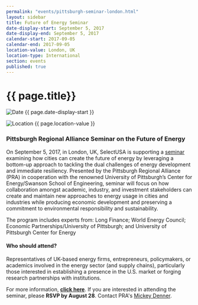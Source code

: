 ```yaml
---
permalink: "events/pittsburgh-seminar-london.html"
layout: sidebar
title: Future of Energy Seminar
date-display-start: September 5, 2017
date-display-end: September 5, 2017
calendar-start: 2017-09-05
calendar-end: 2017-09-05
location-value: London, UK
location-type: International
section: events
published: true
---
```


# {{ page.title}}

![Date](https://google.github.io/material-design-icons/action/svg/design/ic_event_24px.svg "Date") {{ page.date-display-start }}

![Location](http://google.github.io/material-design-icons/social/svg/design/ic_location_city_24px.svg "Location") {{ page.location-value }}

### Pittsburgh Regional Alliance Seminar on the Future of Energy

On September 5, 2017, in London, UK, SelectUSA is supporting a [seminar](http://buyusa.gov/unitedkingdom/investinamerica/selectusaevents/index.asp#P29_520) examining how cities can create the future of energy by leveraging a bottom-up approach to tackling the dual challenges of energy development and immediate resiliency. Presented by the Pittsburgh Regional Alliance (PRA) in cooperation with the renowned University of Pittsburgh’s Center for Energy/Swanson School of Engineering, seminar will focus on how collaboration amongst academic, industry, and investment stakeholders can create and maintain new approaches to energy usage in cities and industries while producing economic development and preserving a commitment to environmental responsibility and sustainability.

The program includes experts from: Long Finance; World Energy Council; Economic Partnerships/University of Pittsburgh; and University of Pittsburgh Center for Energy

#### Who should attend?

Representatives of UK-based energy firms, entrepreneurs, policymakers, or academics involved in the energy sector (and supply chains), particularly those interested in establishing a presence in the U.S. market or forging research partnerships with institutions.

For more information, **[click here](http://buyusa.gov/unitedkingdom/investinamerica/selectusaevents/index.asp#P29_520)**. If you are interested in attending the seminar, please **RSVP by August 28**. Contact PRA's [Mickey Denner](mailto:mdenner@pittsburghregion.org).
